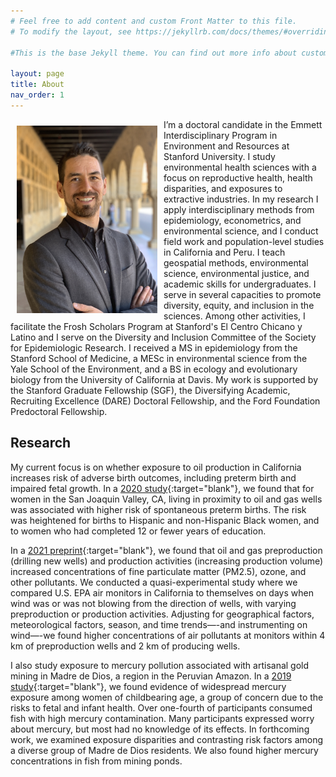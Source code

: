 ```yaml
---
# Feel free to add content and custom Front Matter to this file.
# To modify the layout, see https://jekyllrb.com/docs/themes/#overriding-theme-defaults

#This is the base Jekyll theme. You can find out more info about customizing your Jekyll theme, as well as basic Jekyll usage documentation at [jekyllrb.com](https://jekyllrb.com/)

layout: page
title: About
nav_order: 1
---
```


<img src="/images/profile_photo.jpg" alt="" align="left" width="225" height="300" style="padding: 10px;">

I’m a doctoral candidate in the Emmett Interdisciplinary Program in Environment and Resources at Stanford University. I study environmental health sciences with a focus on reproductive health, health disparities, and exposures to extractive industries. In my research I apply interdisciplinary methods from epidemiology, econometrics, and environmental science, and I conduct field work and population-level studies in California and Peru. I teach geospatial methods, environmental science, environmental justice, and academic skills for undergraduates. I serve in several capacities to promote diversity, equity, and inclusion in the sciences. Among other activities, I facilitate the Frosh Scholars Program at Stanford's El Centro Chicano y Latino and I serve on the Diversity and Inclusion Committee of the Society for Epidemiologic Research. I received a MS in epidemiology from the Stanford School of Medicine, a MESc in environmental science from the Yale School of the Environment, and a BS in ecology and evolutionary biology from the University of California at Davis. My work is supported by the Stanford Graduate Fellowship (SGF), the Diversifying Academic, Recruiting Excellence (DARE) Doctoral Fellowship, and the Ford Foundation Predoctoral Fellowship.


## Research

My current focus is on whether exposure to oil production in California increases risk of adverse birth outcomes, including preterm birth and impaired fetal growth. In a [2020 study](http://doi.org/10.1097/EE9.0000000000000099){:target="blank"}, we found that for women in the San Joaquin Valley, CA, living in proximity to oil and gas wells was associated with higher risk of spontaneous preterm births. The risk was heightened for births to Hispanic and non-Hispanic Black women, and to women who had completed 12 or fewer years of education.

In a [2021 preprint](https://doi.org/10.31223/X5P32D){:target="blank"}, we found that oil and gas preproduction (drilling new wells) and production activities (increasing production volume) increased concentrations of fine particulate matter (PM2.5), ozone, and other pollutants. We conducted a quasi-experimental study where we compared U.S. EPA air monitors in California to themselves on days when wind was or was not blowing from the direction of wells, with varying preproduction or production activities. Adjusting for geographical factors, meteorological factors, season, and time trends—-and instrumenting on wind—-we found higher concentrations of air pollutants at monitors within 4 km of preproduction wells and 2 km of producing wells.

I also study exposure to mercury pollution associated with artisanal gold mining in Madre de Dios, a region in the Peruvian Amazon. In a [2019 study](https://doi.org/10.1016/j.envres.2019.108786){:target="blank"}, we found evidence of widespread mercury exposure among women of childbearing age, a group of concern due to the risks to fetal and infant health. Over one-fourth of participants consumed fish with high mercury contamination. Many participants expressed worry about mercury, but most had no knowledge of its effects. In forthcoming work, we examined exposure disparities and contrasting risk factors among a diverse group of Madre de Dios residents. We also found higher mercury concentrations in fish from mining ponds.
